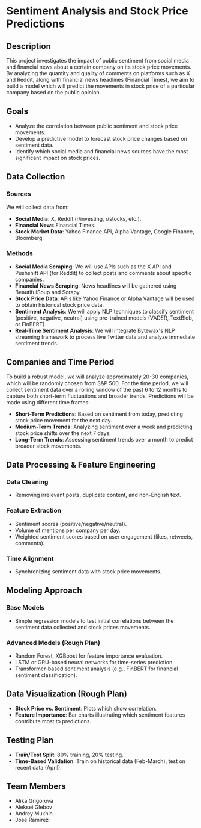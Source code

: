 
# Sentiment Analysis and Stock Price Predictions

## Description
This project investigates the impact of public sentiment from social media and financial news about a certain company on its stock price movements. By analyzing the quantity and quality of comments on platforms such as X and Reddit, along with financial news headlines (Financial Times), we aim to build a model which will predict the movements in stock price of a particular company based on the public opinion.

## Goals
- Analyze the correlation between public sentiment and stock price movements.
- Develop a predictive model to forecast stock price changes based on sentiment data.
- Identify which social media and financial news sources have the most significant impact on stock prices.

## Data Collection

### Sources
We will collect data from:
- **Social Media**: X, Reddit (r/investing, r/stocks, etc.).
- **Financial News**:Financial Times.
- **Stock Market Data**: Yahoo Finance API, Alpha Vantage, Google Finance, Bloomberg.

### Methods
- **Social Media Scraping**: We will use APIs such as the X API and Pushshift API (for Reddit) to collect posts and comments about specific companies.
- **Financial News Scraping**: News headlines will be gathered using BeautifulSoup and Scrapy.
- **Stock Price Data**: APIs like Yahoo Finance or Alpha Vantage will be used to obtain historical stock price data.
- **Sentiment Analysis**: We will apply NLP techniques to classify sentiment (positive, negative, neutral) using pre-trained models (VADER, TextBlob, or FinBERT).
- **Real-Time Sentiment Analysis**: We will integrate Bytewax's NLP streaming framework to process live Twitter data and analyze immediate sentiment trends.

## Companies and Time Period
To build a robust model, we will analyze approximately 20-30 companies, which will be randomly chosen from S&P 500. For the time period, we will collect sentiment data over a rolling window of the past 6 to 12 months to capture both short-term fluctuations and broader trends. Predictions will be made using different time frames:
- **Short-Term Predictions**: Based on sentiment from today, predicting stock price movement for the next day.
- **Medium-Term Trends**: Analyzing sentiment over a week and predicting stock price shifts over the next 7 days.
- **Long-Term Trends**: Assessing sentiment trends over a month to predict broader stock movements.

## Data Processing & Feature Engineering
### Data Cleaning
- Removing irrelevant posts, duplicate content, and non-English text.

### Feature Extraction
- Sentiment scores (positive/negative/neutral).
- Volume of mentions per company per day.
- Weighted sentiment scores based on user engagement (likes, retweets, comments).

### Time Alignment
- Synchronizing sentiment data with stock price movements.

## Modeling Approach
### Base Models
- Simple regression models to test initial correlations between the sentiment data collected and stock prices movements.

### Advanced Models (Rough Plan)
- Random Forest, XGBoost for feature importance evaluation.
- LSTM or GRU-based neural networks for time-series prediction.
- Transformer-based sentiment analysis (e.g., FinBERT for financial sentiment classification).

## Data Visualization (Rough Plan)
- **Stock Price vs. Sentiment**: Plots which show correlation.
- **Feature Importance**: Bar charts illustrating which sentiment features contribute most to predictions.

## Testing Plan
- **Train/Test Split**: 80% training, 20% testing.
- **Time-Based Validation**: Train on historical data (Feb-March), test on recent data (April).

## Team Members
- Alika Grigorova
- Aleksei Glebov
- Andrey Mukhin
- Jose Ramirez
